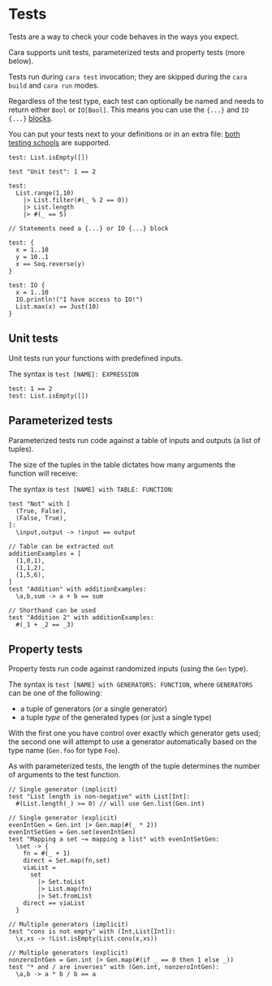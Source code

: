 # Tests

Tests are a way to check your code behaves in the ways you expect.

Cara supports unit tests, parameterized tests and property tests (more below).

Tests run during `cara test` invocation; they are skipped during the `cara build`
and `cara run` modes.

Regardless of the test type, each test can optionally be named and needs to
return either `Bool` or `IO[Bool]`. This means you can use the `{...}` and
`IO {...}` [blocks](/reference/statements-and-blocks/).

You can put your tests next to your definitions or in an extra file: [both
testing
schools](https://softwareengineering.stackexchange.com/questions/166409/tdd-outside-in-vs-inside-out)
are supported.

``` cara title="Anonymous vs named"
test: List.isEmpty([])

test "Unit test": 1 == 2
```

``` cara title="Newlines welcome"
test:
  List.range(1,10)
    |> List.filter(#(_ % 2 == 0))
    |> List.length
    |> #(_ == 5)
```

``` cara title="Statements"
// Statements need a {...} or IO {...} block

test: {
  x = 1..10
  y = 10..1
  x == Seq.reverse(y)
}

test: IO {
  x = 1..10
  IO.println!("I have access to IO!")
  List.max(x) == Just(10)
}
```

## Unit tests

Unit tests run your functions with predefined inputs.

The syntax is `test [NAME]: EXPRESSION`

``` cara
test: 1 == 2
test: List.isEmpty([])
```

## Parameterized tests

Parameterized tests run code against a table of inputs and outputs (a list of
tuples).

The size of the tuples in the table dictates how many arguments the function
will receive:

The syntax is `test [NAME] with TABLE: FUNCTION`:

``` cara
test "Not" with [
  (True, False),
  (False, True),
]:
  \input,output -> !input == output

// Table can be extracted out
additionExamples = [
  (1,0,1),
  (1,1,2),
  (1,5,6),
]
test "Addition" with additionExamples:
  \a,b,sum -> a + b == sum

// Shorthand can be used
test "Addition 2" with additionExamples:
  #(_1 + _2 == _3)
```

## Property tests

Property tests run code against randomized inputs (using the `Gen` type).

The syntax is `test [NAME] with GENERATORS: FUNCTION`, where `GENERATORS` can
be one of the following:

* a tuple of generators (or a single generator)
* a tuple _type_ of the generated types (or just a single type)

With the first one you have control over exactly which generator gets used;
the second one will attempt to use a generator automatically based on the type
name (`Gen.foo` for type `Foo`).

As with parameterized tests, the length of the tuple determines the number of
arguments to the test function.

``` cara
// Single generator (implicit)
test "List length is non-negative" with List[Int]:
  #(List.length(_) >= 0) // will use Gen.list(Gen.int)

// Single generator (explicit)
evenIntGen = Gen.int |> Gen.map(#(_ * 2))
evenIntSetGen = Gen.set(evenIntGen)
test "Mapping a set ~= mapping a list" with evenIntSetGen:
  \set -> {
    fn = #(_ + 1)
    direct = Set.map(fn,set)
    viaList =
      set
        |> Set.toList
        |> List.map(fn)
        |> Set.fromList
    direct == viaList
  }

// Multiple generators (implicit)
test "cons is not empty" with (Int,List[Int]):
  \x,xs -> !List.isEmpty(List.cons(x,xs))

// Multiple generators (explicit)
nonzeroIntGen = Gen.int |> Gen.map(#(if _ == 0 then 1 else _))
test "* and / are inverses" with (Gen.int, nonzeroIntGen):
  \a,b -> a * b / b == a
```
